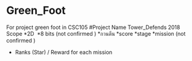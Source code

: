 # Green_Foot
For project green foot in CSC105
#Project Name Tower_Defends 2018 
Scope
  *2D
  *8 bits (not confirmed )
  *กวนตีน
  *score
  *stage
  *mission (not confirmed )
  * Ranks (Star) / Reward for each mission
